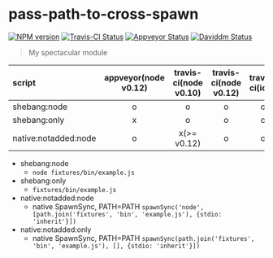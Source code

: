 # pass-path-to-cross-spawn

[![NPM version][npm-image]][npm-url] [![Travis-CI Status][travis-image]][travis-url] [![Appveyor Status][appveyor-image]][appveyor-url] [![Daviddm Status][daviddm-image]][daviddm-url]

> My spectacular module

| script |appveyor(node v0.12)|travis-ci(node v0.10)|travis-ci(node v0.12)|travis-ci(iojs)|
|:-----------|:-----------:|:------------:|:-----------:|:------------:|
| shebang:node | o | o | o | o |
| shebang:only | x | o | o | o |
| native:notadded:node | o | x(>= v0.12)| o | o |


* shebang:node
    * `node fixtures/bin/example.js`
* shebang:only
    * `fixtures/bin/example.js`
* native:notadded:node
    * native SpawnSync, PATH=PATH `spawnSync('node', [path.join('fixtures', 'bin', 'example.js'), {stdio: 'inherit'}])`
* native:notadded:only
    * native SpawnSync, PATH=PATH `spawnSync(path.join('fixtures', 'bin', 'example.js'), [], {stdio: 'inherit'}])`

[travis-url]: https://travis-ci.org/sanemat/pass-path-to-cross-spawn
[travis-image]: https://img.shields.io/travis/sanemat/pass-path-to-cross-spawn/master.svg?style=flat-square&label=travis
[appveyor-url]: https://ci.appveyor.com/project/sanemat/pass-path-to-cross-spawn/branch/master
[appveyor-image]: https://img.shields.io/appveyor/ci/sanemat/pass-path-to-cross-spawn/master.svg?style=flat-square&label=appveyor
[npm-url]: https://npmjs.org/package/pass-path-to-cross-spawn
[npm-image]: https://img.shields.io/npm/v/pass-path-to-cross-spawn.svg?style=flat-square
[daviddm-url]: https://david-dm.org/sanemat/pass-path-to-cross-spawn
[daviddm-image]: https://img.shields.io/david/sanemat/pass-path-to-cross-spawn.svg?style=flat-square
